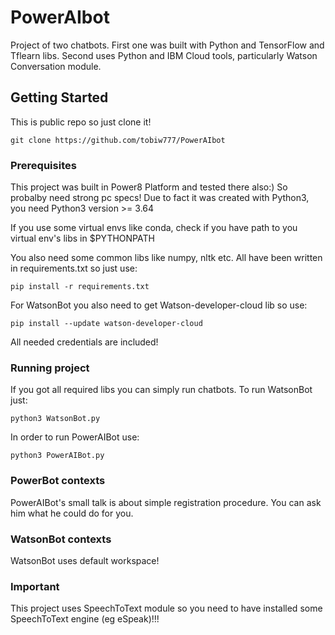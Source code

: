 # PowerAIbot
Project of two chatbots. First one was built with Python and TensorFlow and Tflearn libs.
Second uses Python and IBM Cloud tools, particularly Watson Conversation module.
## Getting Started
This is public repo so just clone it!
```
git clone https://github.com/tobiw777/PowerAIbot
```
### Prerequisites
This project was built in Power8 Platform and tested there also:) So probalby need strong pc specs!
Due to fact it was created with Python3, you need Python3 version >= 3.64

If you use some virtual envs like conda, check if you have path to you virtual env's libs in $PYTHONPATH

You also need some common libs like numpy, nltk etc. All have been written in requirements.txt so just use:
```
pip install -r requirements.txt
```
For WatsonBot you also need to get Watson-developer-cloud lib so use:
```
pip install --update watson-developer-cloud
```
All needed credentials are included!
### Running project
If you got all required libs you can simply run chatbots.
To run WatsonBot just:
```
python3 WatsonBot.py
```
In order to run PowerAIBot use:
```
python3 PowerAIBot.py
```
### PowerBot contexts
PowerAIBot's small talk is about simple registration procedure. You can ask him what he could do for you.
### WatsonBot contexts
WatsonBot uses default workspace!
### Important
This project uses SpeechToText module so you need to have installed some SpeechToText engine (eg eSpeak)!!!
